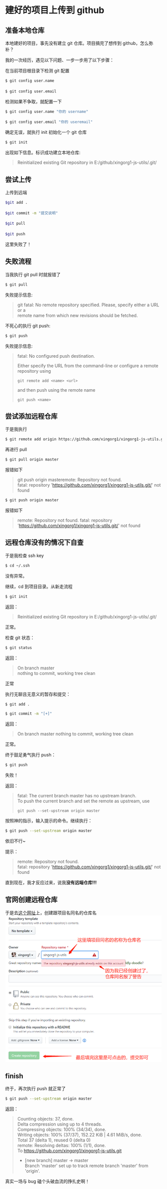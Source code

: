# 建好的项目上传到 github

## 准备本地仓库

本地建好的项目，事先没有建立 git 仓库。项目搞完了想传到 github，怎么弥补？

我的一次经历，遇见以下问题、一步一步用了以下步骤：

在当前项目根目录下检测 git 配置

```bash
$ git config user.name

$ git config user.email
```

检测如果不争取，就配置一下

```bash
$ git config user.name "你的 username"

$ git config user.email "你的 useremail"
```

确定无误，就执行 init 初始化一个 git 仓库

```bash
$ git init
```

出现如下信息。标识成功建立本地仓库:

> Reinitialized existing Git repository in E:/github/xingorg1-js-utils/.git/

## 尝试上传

上传到远端

```bash
$git add .

$git commit -m "提交说明"

$git pull

$git push

```

这里失败了！

## 失败流程

当我执行 git pull 时就报错了

```bash
$ git pull
```

失败提示信息:

> git fatal: No remote repository specified. Please, specify either a URL or a  
> remote name from which new revisions should be fetched.

不死心的执行 git push:

```bash
$ git push

```

失败提示信息:

> fatal: No configured push destination.
>
> Either specify the URL from the command-line or configure a remote repository using
>
>     git remote add <name> <url>
>
> and then push using the remote name
>
>     git push <name>

## 尝试添加远程仓库

于是我执行

```bash
$ git remote add origin https://github.com/xingorg1/xingorg1-js-utils.git
```

再进行 pull

```bash
$ git pull origin master
```

报错如下

> git push origin masteremote: Repository not found.  
> fatal: repository 'https://github.com/xingorg1/xingorg1-js-utils.git/' not found

```bash
$ git push origin master
```

报错如下

> remote: Repository not found.
> fatal: repository 'https://github.com/xingorg1/xingorg1-js-utils.git/' not found

## 远程仓库没有的情况下自查

于是我检查 ssh key

```bash
$ cd ~/.ssh
```

没有异常。

继续，cd 到项目目录。从新走流程

```bash
$ git init
```

返回：

> Reinitialized existing Git repository in E:/github/xingorg1-js-utils/.git/

正常。

检查 git 状态：

```bash
$ git status
```

返回：

> On branch master  
> nothing to commit, working tree clean

正常

执行无聊且无意义的暂存和提交：

```bash
$ git add .

```

```bash
$ git commit -m "[+]"

```

返回：

> On branch master
> nothing to commit, working tree clean

正常。

终于鼓足勇气执行 push：

```bash
$ git push

```

失败！

返回：

> fatal: The current branch master has no upstream branch.  
> To push the current branch and set the remote as upstream, use
>
>     git push --set-upstream origin master

按照神的指示，输入提示的命令。继续执行：

```bash
$ git push --set-upstream origin master
```

依旧不行~

提示：

> remote: Repository not found.  
> fatal: repository 'https://github.com/xingorg1/xingorg1-js-utils.git/' not found

直到现在，我才反应过来，说我**没有远端仓库!!!**

## 官网创建远程仓库

于是去[这个网址](https://github.com/new)上，创建跟项目名同名的仓库名
![创建仓库](./images/createRepository.png)

## finish

终于，再次执行 push 就正常了

```bash
$ git push --set-upstream origin master
```

返回：

> Counting objects: 37, done.  
> Delta compression using up to 4 threads.  
> Compressing objects: 100% (34/34), done.  
> Writing objects: 100% (37/37), 152.22 KiB | 4.61 MiB/s, done.  
> Total 37 (delta 1), reused 0 (delta 0)  
> remote: Resolving deltas: 100% (1/1), done.  
> To https://github.com/xingorg1/xingorg1-js-utils.git
>
> - [new branch] master -> master  
>   Branch 'master' set up to track remote branch 'master' from 'origin'.

真实一场与 bug 磕个头破血流的挣扎史啊！


<Vssue title="【github】本地上传项目" />
